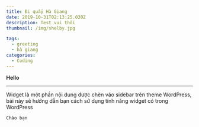 ```yaml
---
title: Đi quẩy Hà Giang
date: 2019-10-31T02:13:25.030Z
description: Test vui thôi
thumbnail: /img/shelby.jpg

tags:
  - greeting
  - hà giang
categories:
  - Coding
---
```

**Hello**

****

Widget là một phần nội dung được chèn vào sidebar trên theme WordPress, bài này sẽ hướng dẫn bạn cách sử dụng tính năng widget có trong WordPress

```
Chào bạn
```
